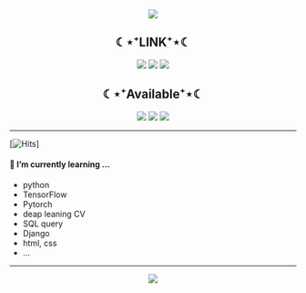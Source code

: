
<div align="center">
<img src="https://capsule-render.vercel.app/api?type=waving&color=timeGradient&height=300&section=header&text=JAMONG%205&fontSize=90" />
</div>

<h2 align="center">☾⋆⁺LINK⁺⋆☾</h2>
<div align="center">
  <a href="https://jamong-5.tistory.com/"><img src="https://img.shields.io/badge/TechBlog-09B3AF?style=flat-square&logo=Tistory&logoColor=white&link=https://jamong-5.tistory.com/"/></a>
  <a href="https://www.kaggle.com/jamong5"><img src="https://img.shields.io/badge/Kaggle-20BEFF?style=flat-square&logo=Kaggle&logoColor=white&link=https://www.kaggle.com/jamong5"/></a>
  <a href="mailto:oennifer060697@gmail.com"><img src="https://img.shields.io/badge/Email-FF4785?style=flat-square&logo=Gmail&logoColor=white&link=mailto:oennifer060697@gmail.com"/></a>
</div>

<h2 align="center">☾⋆⁺Available⁺⋆☾</h2>
<div align="center">
  <img src="https://img.shields.io/badge/Python-00B1E7?logo=Python&logoColor=white"/>
  <img src="https://img.shields.io/badge/C++-00599C?logo=C%2B%2B&logoColor=white"/>
  <img src="https://img.shields.io/badge/C-000000?logo=C&logoColor=white"/>
</div>

--------
[![Hits](https://hits.seeyoufarm.com/api/count/incr/badge.svg?url=https://github.com/jennifer060697&count_bg=%2379C83D&title_bg=%23555555&icon=&icon_color=%23E7E7E7&title=hits&edge_flat=false)]

#### 🌱 I’m currently learning ...
- python
- TensorFlow
- Pytorch
- deap leaning CV
- SQL query
- Django
- html, css
- ...


--------
<div align="center">
  <img src = "http://mazassumnida.wtf/api/v2/generate_badge?boj=jennifer0606">
</div>
